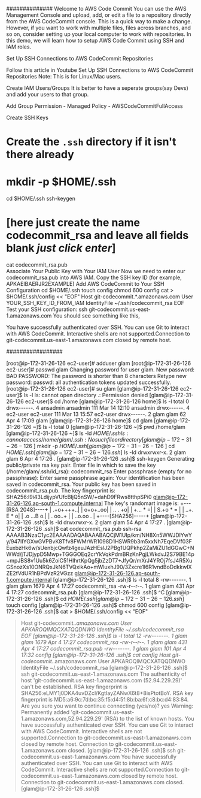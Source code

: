 ##############
Welcome to AWS Code Commit
You can use the AWS Management Console and upload, add, or edit a file to a repository directly from the AWS CodeCommit console. This is a quick way to make a change. However, if you want to work with multiple files, files across branches, and so on, consider setting up your local computer to work with repositories. In this demo, we will learn how to setup AWS Code Commit using SSH and IAM roles.

Set Up SSH Connections to AWS CodeCommit Repositories

Follow this article in Youtube
Set Up SSH Connections to AWS CodeCommit Repositories
Note: This is for Linux/Mac users.

Create IAM Users/Groups
It is better to have a seperate groups(say Devs) and add your users to that group.

Add Group Permission - Managed Policy - AWSCodeCommitFullAccess

Create SSH Keys
# Create the `.ssh` directory if it isn't there already
# mkdir -p $HOME/.ssh
cd $HOME/.ssh
ssh-keygen
# [here just create the name codecommit_rsa and leave all fields blank *just click enter*]
cat codecommit_rsa.pub  
Associate Your Public Key with Your IAM User
Now we need to enter our codecommit_rsa.pub into AWS IAM.
Copy the SSH key ID (for example, APKAEIBAERJR2EXAMPLE)
Add AWS CodeCommit to Your SSH Configuration
cd $HOME/.ssh
touch config
chmod 600 config
cat > $HOME/.ssh/config << "EOF"
Host git-codecommit.*.amazonaws.com
  User YOUR_SSH_KEY_ID_FROM_IAM
  IdentityFile ~/.ssh/codecommit_rsa
EOF
Test your SSH configuration:
ssh git-codecommit.us-east-1.amazonaws.com
You should see something like this,

You have successfully authenticated over SSH. You can use Git to interact with AWS CodeCommit. Interactive shells are not supported.Connection to git-codecommit.us-east-1.amazonaws.com closed by remote host.

#################


[root@ip-172-31-26-126 ec2-user]# adduser glam
[root@ip-172-31-26-126 ec2-user]# passwd glam
Changing password for user glam.
New password:
BAD PASSWORD: The password is shorter than 8 characters
Retype new password:
passwd: all authentication tokens updated successfully.
[root@ip-172-31-26-126 ec2-user]# su glam
[glam@ip-172-31-26-126 ec2-user]$ ls -l
ls: cannot open directory .: Permission denied
[glam@ip-172-31-26-126 ec2-user]$ cd /home
[glam@ip-172-31-26-126 home]$ ls -l
total 0
drwx------. 4 ansadmin ansadmin 111 Mar 14 12:10 ansadmin
drwx------. 4 ec2-user ec2-user 111 Mar 13 15:57 ec2-user
drwx------. 2 glam     glam      62 Apr  4 17:09 glam
[glam@ip-172-31-26-126 home]$ cd glam
[glam@ip-172-31-26-126 ~]$ ls -l
total 0
[glam@ip-172-31-26-126 ~]$ pwd
/home/glam
[glam@ip-172-31-26-126 ~]$ ls -ld $HOME/.ssh
ls: cannot access /home/glam/.ssh: No such file or directory
[glam@ip-172-31-26-126 ~]$ mkdir -p $HOME/.ssh
[glam@ip-172-31-26-126 ~]$ cd $HOME/.ssh
[glam@ip-172-31-26-126 .ssh]$ ls -ld
drwxrwxr-x. 2 glam glam 6 Apr  4 17:26 .
[glam@ip-172-31-26-126 .ssh]$ ssh-keygen
Generating public/private rsa key pair.
Enter file in which to save the key (/home/glam/.ssh/id_rsa): codecommit_rsa
Enter passphrase (empty for no passphrase):
Enter same passphrase again:
Your identification has been saved in codecommit_rsa.
Your public key has been saved in codecommit_rsa.pub.
The key fingerprint is:
SHA256:l9i43LdijypVUfcBIjQ5nSW/+dahD9FRws8tthpSPi0 glam@ip-172-31-26-126.ap-south-1.compute.internal
The key's randomart image is:
+---[RSA 2048]----+
|        .+o++++..|
|         o+o+..oo|
|          .. . +o|
|         +... * =|
|        S.+o * = |
|       ..+. E * o|
|       .o ...B o.|
|      .   oo..+  |
|       ..o.oo  . |
+----[SHA256]-----+
[glam@ip-172-31-26-126 .ssh]$ ls -ld
drwxrwxr-x. 2 glam glam 54 Apr  4 17:27 .
[glam@ip-172-31-26-126 .ssh]$ cat codecommit_rsa.pub
ssh-rsa AAAAB3NzaC1yc2EAAAADAQABAAABAQCjM1UIp/km/NH8Xn5WWJDlYwYy/947lIYGXwGVPBvK8Tfv8FWMrWR1098D1HSWR9b3m5xxNh7EqeDVf03FEuxbzHk6w/sUenbjcQwfz4geuJAzHEslJ2PBg1UQPkhp2ZaMiZU1dGGwC+NWWd/jTJDjypD5Mwp+TGGGOEq2crYkVqkPdmBRzKnPgjLWkdvJ2S79BE14p+mpJBS8v1Uu5k6ZoiC51HIhrtKpQg5jbZzDT7+JfyQr/mXrJ4YROj7fsJ4R5XuGSnozXs10ONRQxJkN6TVQxikAo+mWluxhJ90/3Zxcre1l6R1vndBoDdkkwIXZE2fVdUR1hBPdVzR2VGzz glam@ip-172-31-26-126.ap-south-1.compute.internal
[glam@ip-172-31-26-126 .ssh]$ ls -l
total 8
-rw-------. 1 glam glam 1679 Apr  4 17:27 codecommit_rsa
-rw-r--r--. 1 glam glam  431 Apr  4 17:27 codecommit_rsa.pub
[glam@ip-172-31-26-126 .ssh]$ ^C
[glam@ip-172-31-26-126 .ssh]$ cd $HOME/.ssh
[glam@ip-172-31-26-126 .ssh]$ touch config
[glam@ip-172-31-26-126 .ssh]$ chmod 600 config
[glam@ip-172-31-26-126 .ssh]$ cat > $HOME/.ssh/config << "EOF"
> Host git-codecommit.*.amazonaws.com
>   User APKAROQIMQCXATQQDNWO
>   IdentityFile ~/.ssh/codecommit_rsa
> EOF
[glam@ip-172-31-26-126 .ssh]$ ls -l
total 12
-rw-------. 1 glam glam 1679 Apr  4 17:27 codecommit_rsa
-rw-r--r--. 1 glam glam  431 Apr  4 17:27 codecommit_rsa.pub
-rw-------. 1 glam glam  101 Apr  4 17:32 config
[glam@ip-172-31-26-126 .ssh]$ cat config
Host git-codecommit.*.amazonaws.com
  User APKAROQIMQCXATQQDNWO
  IdentityFile ~/.ssh/codecommit_rsa
[glam@ip-172-31-26-126 .ssh]$ ssh git-codecommit.us-east-1.amazonaws.com
The authenticity of host 'git-codecommit.us-east-1.amazonaws.com (52.94.229.29)' can't be established.
RSA key fingerprint is SHA256:eLMY1j0DKA4uvDZcl/KgtIayZANwX6t8+8isPtotBoY.
RSA key fingerprint is MD5:a6:9c:7d:bc:35:f5:d4:5f:8b:ba:6f:c8:bc:d4:83:84.
Are you sure you want to continue connecting (yes/no)? yes
Warning: Permanently added 'git-codecommit.us-east-1.amazonaws.com,52.94.229.29' (RSA) to the list of known hosts.
You have successfully authenticated over SSH. You can use Git to interact with AWS CodeCommit. Interactive shells are not supported.Connection to git-codecommit.us-east-1.amazonaws.com closed by remote host.
Connection to git-codecommit.us-east-1.amazonaws.com closed.
[glam@ip-172-31-26-126 .ssh]$ ssh git-codecommit.us-east-1.amazonaws.com
You have successfully authenticated over SSH. You can use Git to interact with AWS CodeCommit. Interactive shells are not supported.Connection to git-codecommit.us-east-1.amazonaws.com closed by remote host.
Connection to git-codecommit.us-east-1.amazonaws.com closed.
[glam@ip-172-31-26-126 .ssh]$
